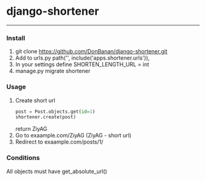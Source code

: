 # django-shortener
----------------
### Install
1. git clone https://github.com/DonBanan/django-shortener.git
2. Add to urls.py path('', include('apps.shortener.urls')),
3. In your settings define SHORTEN_LENGTH_URL = int
4. manage.py migrate shortener

### Usage
1. Create short url
    ```python
    post = Post.objects.get(id=1)
    shortener.create(post)
    ```
    return ZiyAG
2. Go to exaample.com/ZiyAG (ZiyAG - short url)
3. Redirect to exaample.com/posts/1/
    

### Conditions
All objects must have get_absolute_url()